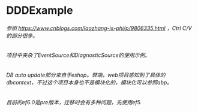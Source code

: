 # DDDExample
###### 参照 https://www.cnblogs.com/laozhang-is-phi/p/9806335.html ，Ctrl C/V的部分很多。
###### 项目中夹杂了EventSource和DiagnosticSource的使用示例。
###### DB auto update部分来自于eshop。弊端，web项目感知到了具体的dbcontext，不过这个项目本身也不是模块化的，模块化可以参照abp。
###### 目前的ef6.0是pre版本，迁移时会有多种问题，先使用ef5.
